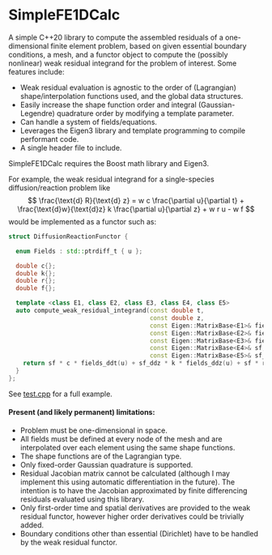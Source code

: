 # SimpleFE1DCalc

A simple C++20 library to compute the assembled residuals of a one-dimensional finite element problem, based on given
essential boundary conditions, a mesh, and a functor object to compute the (possibly nonlinear) weak residual integrand
for the problem of interest. Some features include:

* Weak residual evaluation is agnostic to the order of (Lagrangian) shape/interpolation functions used, and the global
  data structures.
* Easily increase the shape function order and integral (Gaussian-Legendre) quadrature order by modifying a template parameter.
* Can handle a system of fields/equations.
* Leverages the Eigen3 library and template programming to compile performant code.
* A single header file to include.

SimpleFE1DCalc requires the Boost math library and Eigen3.

For example, the weak residual integrand for a single-species diffusion/reaction problem like
$$ \frac{\text{d} R}{\text{d} z} = w c \frac{\partial u}{\partial t} + \frac{\text{d}w}{\text{d}z} k \frac{\partial
u}{\partial z} + w r u - w f $$
would be implemented as a functor such as:

```c++
struct DiffusionReactionFunctor {

  enum Fields : std::ptrdiff_t { u };

  double c{};
  double k{};
  double r{};
  double f{};

  template <class E1, class E2, class E3, class E4, class E5>
  auto compute_weak_residual_integrand(const double t,
                                       const double z,
                                       const Eigen::MatrixBase<E1>& fields,
                                       const Eigen::MatrixBase<E2>& fields_ddz,
                                       const Eigen::MatrixBase<E3>& fields_ddt,
                                       const Eigen::MatrixBase<E4>& sf,
                                       const Eigen::MatrixBase<E5>& sf_ddz) const {
    return sf * c * fields_ddt(u) + sf_ddz * k * fields_ddz(u) + sf * r * fields(u) - sf * f;
  }
};
```

See [test.cpp](test/test.cpp) for a full example.

#### Present (and likely permanent) limitations:

* Problem must be one-dimensional in space.
* All fields must be defined at every node of the mesh and are interpolated over each element using the same shape
  functions.
* The shape functions are of the Lagrangian type.
* Only fixed-order Gaussian quadrature is supported.
* Residual Jacobian matrix cannot be calculated (although I may implement this using automatic differentiation in the
  future). The intention is to have the Jacobian approximated by finite differencing residuals evaluated using this
  library.
* Only first-order time and spatial derivatives are provided to the weak residual functor, however higher order
  derivatives could be trivially added.
* Boundary conditions other than essential (Dirichlet) have to be handled by the weak residual functor.